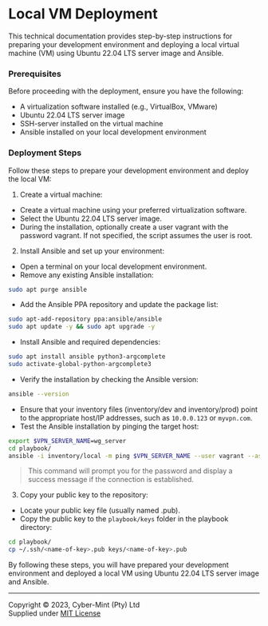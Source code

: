 # Local VM Deployment

This technical documentation provides step-by-step instructions for preparing your development environment
and deploying a local virtual machine (VM) using Ubuntu 22.04 LTS server image and Ansible.

### Prerequisites

Before proceeding with the deployment, ensure you have the following:

- A virtualization software installed (e.g., VirtualBox, VMware)
- Ubuntu 22.04 LTS server image
- SSH-server installed on the virtual machine
- Ansible installed on your local development environment

### Deployment Steps

Follow these steps to prepare your development environment and deploy the local VM:

1. Create a virtual machine:

- Create a virtual machine using your preferred virtualization software.
- Select the Ubuntu 22.04 LTS server image.
- During the installation, optionally create a user vagrant with the password vagrant. If not specified, the script
  assumes the user is root.

2. Install Ansible and set up your environment:

- Open a terminal on your local development environment.
- Remove any existing Ansible installation:

```bash
sudo apt purge ansible
```

- Add the Ansible PPA repository and update the package list:

```bash
sudo apt-add-repository ppa:ansible/ansible
sudo apt update -y && sudo apt upgrade -y
```

- Install Ansible and required dependencies:

```bash
sudo apt install ansible python3-argcomplete
sudo activate-global-python-argcomplete3
```
- Verify the installation by checking the Ansible version:

```bash
ansible --version
```
- Ensure that your inventory files (inventory/dev and inventory/prod) point to the appropriate host/IP addresses, such as
`10.0.0.123` or `myvpn.com`.
- Test the Ansible installation by pinging the target host:

```bash
export $VPN_SERVER_NAME=wg_server
cd playbook/
ansible -i inventory/local -m ping $VPN_SERVER_NAME --user vagrant --ask-pass
```
> This command will prompt you for the password and display a success message if the connection is established.

3. Copy your public key to the repository:
- Locate your public key file (usually named <name-of-key>.pub).
- Copy the public key to the `playbook/keys` folder in the playbook directory:
```bash
cd playbook/
cp ~/.ssh/<name-of-key>.pub keys/<name-of-key>.pub
```

By following these steps, you will have prepared your development environment and deployed a local VM using Ubuntu 22.04
LTS server image and Ansible.

---
Copyright &copy; 2023, Cyber-Mint (Pty) Ltd<br>
Supplied under [MIT License](../LICENSE)
